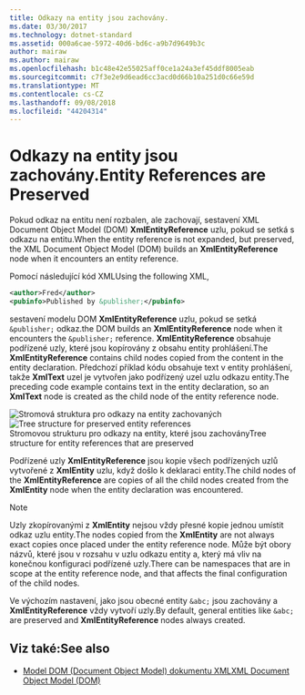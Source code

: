 ```yaml
---
title: Odkazy na entity jsou zachovány.
ms.date: 03/30/2017
ms.technology: dotnet-standard
ms.assetid: 000a6cae-5972-40d6-bd6c-a9b7d9649b3c
author: mairaw
ms.author: mairaw
ms.openlocfilehash: b1c48e42e55025aff0ce1a24a3ef45ddf8005eab
ms.sourcegitcommit: c7f3e2e9d6ead6cc3acd0d66b10a251d0c66e59d
ms.translationtype: MT
ms.contentlocale: cs-CZ
ms.lasthandoff: 09/08/2018
ms.locfileid: "44204314"
---
```

# <a name="entity-references-are-preserved"></a><span data-ttu-id="88767-102">Odkazy na entity jsou zachovány.</span><span class="sxs-lookup"><span data-stu-id="88767-102">Entity References are Preserved</span></span>
<span data-ttu-id="88767-103">Pokud odkaz na entitu není rozbalen, ale zachovají, sestavení XML Document Object Model (DOM) **XmlEntityReference** uzlu, pokud se setká s odkazu na entitu.</span><span class="sxs-lookup"><span data-stu-id="88767-103">When the entity reference is not expanded, but preserved, the XML Document Object Model (DOM) builds an **XmlEntityReference** node when it encounters an entity reference.</span></span>  
  
 <span data-ttu-id="88767-104">Pomocí následující kód XML</span><span class="sxs-lookup"><span data-stu-id="88767-104">Using the following XML,</span></span>  
  
```xml  
<author>Fred</author>  
<pubinfo>Published by &publisher;</pubinfo>  
```  
  
 <span data-ttu-id="88767-105">sestavení modelu DOM **XmlEntityReference** uzlu, pokud se setká `&publisher;` odkaz.</span><span class="sxs-lookup"><span data-stu-id="88767-105">the DOM builds an **XmlEntityReference** node when it encounters the `&publisher;` reference.</span></span> <span data-ttu-id="88767-106">**XmlEntityReference** obsahuje podřízené uzly, které jsou kopírovány z obsahu entity prohlášení.</span><span class="sxs-lookup"><span data-stu-id="88767-106">The **XmlEntityReference** contains child nodes copied from the content in the entity declaration.</span></span> <span data-ttu-id="88767-107">Předchozí příklad kódu obsahuje text v entity prohlášení, takže **XmlText** uzel je vytvořen jako podřízený uzel uzlu odkazu entity.</span><span class="sxs-lookup"><span data-stu-id="88767-107">The preceding code example contains text in the entity declaration, so an **XmlText** node is created as the child node of the entity reference node.</span></span>  
  
 <span data-ttu-id="88767-108">![Stromová struktura pro odkazy na entity zachovaných](../../../../docs/standard/data/xml/media/xmlentityref-notexpanded-nodes.gif "xmlentityref_notexpanded_nodes")</span><span class="sxs-lookup"><span data-stu-id="88767-108">![Tree structure for preserved entity references](../../../../docs/standard/data/xml/media/xmlentityref-notexpanded-nodes.gif "xmlentityref_notexpanded_nodes")</span></span>  
<span data-ttu-id="88767-109">Stromovou strukturu pro odkazy na entity, které jsou zachovány</span><span class="sxs-lookup"><span data-stu-id="88767-109">Tree structure for entity references that are preserved</span></span>  
  
 <span data-ttu-id="88767-110">Podřízené uzly **XmlEntityReference** jsou kopie všech podřízených uzlů vytvořené z **XmlEntity** uzlu, když došlo k deklaraci entity.</span><span class="sxs-lookup"><span data-stu-id="88767-110">The child nodes of the **XmlEntityReference** are copies of all the child nodes created from the **XmlEntity** node when the entity declaration was encountered.</span></span>  
  
> [!NOTE]
>  <span data-ttu-id="88767-111">Uzly zkopírovanými z **XmlEntity** nejsou vždy přesné kopie jednou umístit odkaz uzlu entity.</span><span class="sxs-lookup"><span data-stu-id="88767-111">The nodes copied from the **XmlEntity** are not always exact copies once placed under the entity reference node.</span></span> <span data-ttu-id="88767-112">Může být obory názvů, které jsou v rozsahu v uzlu odkazu entity a, který má vliv na konečnou konfiguraci podřízené uzly.</span><span class="sxs-lookup"><span data-stu-id="88767-112">There can be namespaces that are in scope at the entity reference node, and that affects the final configuration of the child nodes.</span></span>  
  
 <span data-ttu-id="88767-113">Ve výchozím nastavení, jako jsou obecné entity `&abc;` jsou zachovány a **XmlEntityReference** vždy vytvoří uzly.</span><span class="sxs-lookup"><span data-stu-id="88767-113">By default, general entities like `&abc;` are preserved and **XmlEntityReference** nodes always created.</span></span>  
  
## <a name="see-also"></a><span data-ttu-id="88767-114">Viz také:</span><span class="sxs-lookup"><span data-stu-id="88767-114">See also</span></span>

- [<span data-ttu-id="88767-115">Model DOM (Document Object Model) dokumentu XML</span><span class="sxs-lookup"><span data-stu-id="88767-115">XML Document Object Model (DOM)</span></span>](../../../../docs/standard/data/xml/xml-document-object-model-dom.md)
